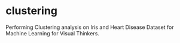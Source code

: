 # clustering
Performing Clustering analysis on Iris and Heart Disease Dataset for Machine Learning for Visual Thinkers.
